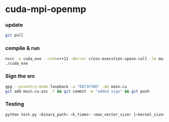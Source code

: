# cuda-mpi-openmp

### update

```bash
git pull
```

### compile & run
```bash
nvcc -o cuda_exe --std=c++11 -Werror cross-execution-space-call -lm main.cu
./cuda_exe
```

### Sign the src
```bash
gpg --pinentry-mode loopback -u "D873F5BD" -ab main.cu
git add main.cu.asc -f && git commit -m "added sign" && git push
```


### Testing
```bash
python test.py <binary_path> <k_times> <max_vector_size> [<kernel_sizes> ([[1, 32], [512, 512], [1024, 1024]])]
```